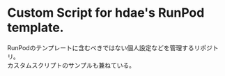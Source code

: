 # Custom Script for hdae's RunPod template.

RunPodのテンプレートに含むべきではない個人設定などを管理するリポジトリ。  
カスタムスクリプトのサンプルも兼ねている。

